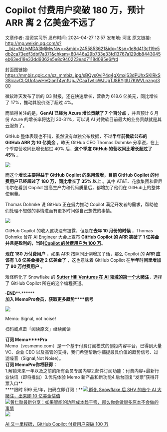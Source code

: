 # Copilot 付费用户突破 180 万，预计 ARR 离 2 亿美金不远了

文章作者: 投资实习所
发布时间: 2024-04-27 12:57
发布地: 河北
原文链接: http://mp.weixin.qq.com/s?__biz=MzIyMDA3MjMwNw==&mid=2455853621&idx=1&sn=1e8d413c119e5db2ca73edf3dbf7a371&chksm=80446a29b733e33fd13767a129db8443045eb63ed18e33dd9362e5e8c940223ead7118d095e6#rd

封面图链接: https://mmbiz.qpic.cn/sz_mmbiz_jpg/sBQys0vjP4q4gXmxjS3dPUhxSKIRkS38icavCLQUpfawHeQianT4ynfUpJ7CaaTwticWJUgTJ8BYjtlU7KWVLnzng/300

微软昨天发布了新的 Q3 财报，还在快速增长，营收为 618.6 亿美元，同比增长了 17%，推动其股价涨了超过 4%。

而值得关注的是，**GenAI 已经为 Azure 增长贡献了 7 个百分点** ，并且预计 6 月份 Azure 的增长率将达到 30-31%，可以说
AI 对微软目前最大的业务贡献就是其云服务了。

GitHub 整体表现也不错，虽然没有单独公布数据，不过**半年前微软公布的 GitHub ARR 为 10 亿美金** 。昨天 GitHub CEO
Thomas Dohmke 分享说，在上个季度营收同比增长超过 40% 后，**这个季度 GitHub 的营收同比增长超过了 45%** 。

![](https://mmbiz.qpic.cn/sz_mmbiz_jpg/sBQys0vjP4q4gXmxjS3dPUhxSKIRkS38SlR4MRicIpqRVQb3CGf2VGSO6Krklh26sXUz0ov2hmDRVXkJfZS76pg/640?wx_fmt=jpeg&from=appmsg)

而这个**增长主要得益于 GitHub Copilot 的采用激增，目前 GitHub Copilot 的付费用户已经超过了 180 万，同比增长了 35%
以上** 。其中 AT&T、花旗集团和霍尼韦尔在看到 Copilot 提高生产力和代码质量后，都增加了他们在 GitHub上的整体使用量。

Thomas Dohmke 说 GitHub 正在努力推动 Copilot 满足开发者的需求，帮助他们处理不想做的事情进而有更多时间做自己想做的事情。

![](https://mmbiz.qpic.cn/sz_mmbiz_jpg/sBQys0vjP4q4gXmxjS3dPUhxSKIRkS38icxudQraVrLibsu0rYetiaUVwkqAJOVssMcQHG7uCMficZMCDbKjOrcFGQ/640?wx_fmt=jpeg&from=appmsg)

GitHub Copilot 的收入这块没有披露，但是在**去年 10 月份的时候** ，Thomas Dohmke 曾在 AI Engineer
大会上宣布 **GitHub Copilot 的 ARR 突破了 1 亿美金并且是盈利的，当时[Copilot 的付费用户为 100
万](http://mp.weixin.qq.com/s?__biz=MzIyMDA3MjMwNw==&mid=2455852351&idx=1&sn=3e2a91c198e9a428f3f13f7910c78a85&chksm=80446523b733ec35fc4b7960549f11036acd0a242f4bd2ed351272860dc1307203230a0e89d1&scene=21#wechat_redirect)**。  

**现在 180 万付费用户** ，如果 ARR 按照同比例增加了话，那么 Copilot 的 **ARR 应该有 1.8 亿美金接近 2 亿美金了**
，这也意味着 GitHub Copilot 在**半年时间里增加了 80 万付费用户** 。

难怪孵化了 Snowflake 的 [**Sutter Hill Ventures 在 AI
领域的第一个大赌注**](http://mp.weixin.qq.com/s?__biz=MzIyMDA3MjMwNw==&mid=2455853609&idx=1&sn=06f3e6a375c914d259ec0a1ff52c53e7&chksm=80446a35b733e323a365f55e0e9db26ee81ce2c0e76cce8e92fcfd4ccc12b781f235f9069bb5&scene=21#wechat_redirect)，选择了
GitHub Copilot 所在的这个编程赛道。

  

**·END****·******  
**加入 Memo****Pro****会员，获取更多趋势****信号**  
  
![](https://mmbiz.qpic.cn/sz_mmbiz_png/sBQys0vjP4q4gXmxjS3dPUhxSKIRkS38Wiaeq01rLa9oOTWKpGQAtbQQnicT5AIRykoZwnvMHn1aicnNJ5dMibRJ2w/640?wx_fmt=png&from=appmsg)  

Memo: Signal, not noise!

扫码或点击「阅读原文」继续阅读

**订阅 Memo****Pro**  
Memo（vcsmemo.com）是一个基于付费订阅模式的创投内容平台，已得到大量 VC、企业 CEO
以及高管的支持，我们希望帮助你捕捉最具价值的趋势信号、过滤噪音（Signal,Not Noise）。  
**订阅 Memo****Pro****你将获得：**  
1.解锁未来一年以及之前的所有会员专属内容2.邮件订阅功能：付费内容+最新行业快讯（即将推出）3.优先体验 Memo
新产品和新功能4.后台回复“发票”获得开票入口**  
****限时 599
元/年，扫码立即订阅！**[![](https://mmbiz.qpic.cn/sz_mmbiz_jpg/sBQys0vjP4r3yuDQWQWxJUpocSgGc74hSwlaW3yIs9evLmBBsUtGV7z3FY8EnxH1MMhia3mf2J1fXDHPpueC49w/640?wx_fmt=jpeg)
孵化 Snowflake 后 SHV 的首个 AI 大赌注，出来即 10
亿美金估值](https://mp.weixin.qq.com/s?__biz=MzIyMDA3MjMwNw==&mid=2455853609&idx=1&sn=06f3e6a375c914d259ec0a1ff52c53e7&chksm=80446a35b733e323a365f55e0e9db26ee81ce2c0e76cce8e92fcfd4ccc12b781f235f9069bb5&scene=21#wechat_redirect)  
[![](https://mmbiz.qpic.cn/sz_mmbiz_jpg/sBQys0vjP4r3yuDQWQWxJUpocSgGc74haInX85SBT2vYEMFXWKc6FcicXdEZu3f9RbN92uLia8TnGiakmobWtGpqA/640?wx_fmt=jpeg)黄仁勋最新分享：如果智能的边际成本趋于零，那么你会做很多原本不会做的事情](https://mp.weixin.qq.com/s?__biz=MzIyMDA3MjMwNw==&mid=2455853609&idx=2&sn=40260317282a82287fff3e1da1e40e71&chksm=80446a35b733e323fc573ae219350b41cf51db90a28dd377a3a5aaadababe29da91cb929eea8&scene=21#wechat_redirect)  
[![](https://mmbiz.qpic.cn/sz_mmbiz_jpg/sBQys0vjP4oXeuC7MTyyewmMbYxkpgg8JqU5eLpGfMxkPlGh8mIpUpKO2QXribyxciaLAtro5DslCjQCK0IibTU0Q/640?wx_fmt=jpeg)](https://mp.weixin.qq.com/s?__biz=MzIyMDA3MjMwNw==&mid=2455852351&idx=1&sn=3e2a91c198e9a428f3f13f7910c78a85&chksm=80446523b733ec35fc4b7960549f11036acd0a242f4bd2ed351272860dc1307203230a0e89d1&scene=21#wechat_redirect)

[AI 又一里程碑，GitHub Copilot 付费用户突破 100
万](https://mp.weixin.qq.com/s?__biz=MzIyMDA3MjMwNw==&mid=2455852351&idx=1&sn=3e2a91c198e9a428f3f13f7910c78a85&chksm=80446523b733ec35fc4b7960549f11036acd0a242f4bd2ed351272860dc1307203230a0e89d1&scene=21#wechat_redirect)

